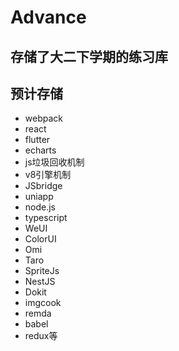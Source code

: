 # Advance

## 存储了大二下学期的练习库

## 预计存储

* webpack
* react
* flutter
* echarts
* js垃圾回收机制
* v8引擎机制
* JSbridge
* uniapp
* node.js
* typescript
* WeUI
* ColorUI
* Omi
* Taro
* SpriteJs
* NestJS
* Dokit
* imgcook
* remda
* babel
* redux等